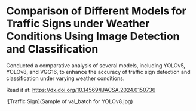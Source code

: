 # Comparison of Different Models for Traffic Signs under Weather Conditions Using Image Detection and Classification
Conducted a comparative analysis of several models, including YOLOv5, YOLOv8, and VGG16, to enhance the accuracy of traffic sign detection and classification under varying weather conditions.

Read it at: https://dx.doi.org/10.14569/IJACSA.2024.0150736

![Traffic Sign](Sample of val_batch for YOLOv8.jpg) 
